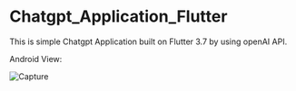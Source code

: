 # Chatgpt_Application_Flutter

This is simple Chatgpt Application built on Flutter 3.7 by using openAI API.

Android View:

![Capture](https://user-images.githubusercontent.com/98497929/225524361-8df89f4e-a8bb-430c-ab46-92c143dd1604.PNG)

